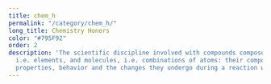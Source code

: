 ```yaml
---
title: chem_h
permalink: "/category/chem_h/"
long_title: Chemistry Honors
color: "#795F92"
order: 2
description: 'The scientific discipline involved with compounds composed of atoms,
  i.e. elements, and molecules, i.e. combinations of atoms: their composition, structure,
  properties, behavior and the changes they undergo during a reaction with other compounds.'
---
```


